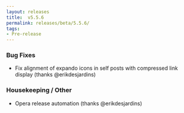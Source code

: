 ```yaml
---
layout: releases
title:  v5.5.6
permalink: releases/beta/5.5.6/
tags:
- Pre-release
---
```


### Bug Fixes

- Fix alignment of expando icons in self posts with compressed link display (thanks @erikdesjardins)

### Housekeeping / Other

- Opera release automation (thanks @erikdesjardins)
